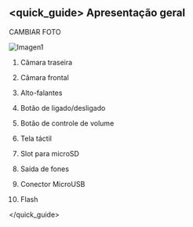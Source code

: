## <quick_guide> Apresentação geral

CAMBIAR FOTO

![Imagen1](http://static.energysistem.com/images/manuals/39986/539803b427bc0.jpg)

1. Câmara traseira

2. Câmara frontal

3. Alto-falantes

4. Botão de ligado/desligado

5. Botão de controle de volume

6. Tela táctil

7. Slot para microSD

8. Saída de fones

9. Conector MicroUSB

10. Flash 

</quick_guide>
